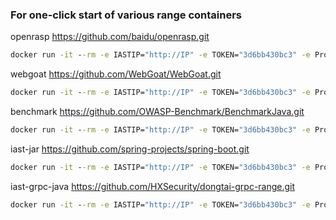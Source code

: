 ### For one-click start of various range containers



openrasp    https://github.com/baidu/openrasp.git
```cmd
docker run -it --rm -e IASTIP="http://IP" -e TOKEN="3d6bb430bc3" -e ProjectNam="openrasp"  8080:8080 registry.cn-hangzhou.aliyuncs.com/tscuite/bachang:openrasp-v1
```


webgoat    https://github.com/WebGoat/WebGoat.git
```cmd
docker run -it --rm -e IASTIP="http://IP" -e TOKEN="3d6bb430bc3" -e ProjectName="webgoat" -p 8087:8087 registry.cn-hangzhou.aliyuncs.com/tscuite/bachang:webgoat-v1
```


benchmark    https://github.com/OWASP-Benchmark/BenchmarkJava.git
```cmd
docker run -it --rm -e IASTIP="http://IP" -e TOKEN="3d6bb430bc3" -e ProjectName="benchmark" -p 8443:8443 registry.cn-hangzhou.aliyuncs.com/tscuite/bachang:benchmark-v1
```


iast-jar    https://github.com/spring-projects/spring-boot.git
```cmd
docker run -it --rm -e IASTIP="http://IP" -e TOKEN="3d6bb430bc3" -e ProjectName="iast-jar" -p 8085:8085 registry.cn-hangzhou.aliyuncs.com/tscuite/bachang:iast-jar-v1
```


iast-grpc-java    https://github.com/HXSecurity/dongtai-grpc-range.git

```cmd
docker run -it --rm -e IASTIP="http://IP" -e TOKEN="3d6bb430bc3" -e ProjectName="iast-grpc-java" -p 8888:8888 registry.cn-hangzhou.aliyuncs.com/tscuite/bachang:iast-grpc-java-v1
```